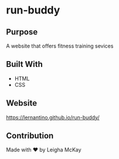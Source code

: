 # run-buddy

## Purpose
A website that offers fitness training sevices

## Built With 
* HTML
* CSS

## Website
https://lernantino.github.io/run-buddy/

## Contribution
Made with ❤️ by Leigha McKay
